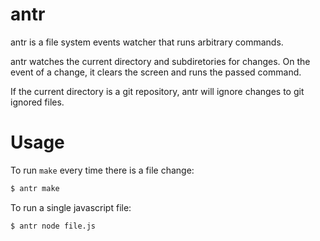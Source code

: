 # antr

antr is a file system events watcher that runs arbitrary commands.

antr watches the current directory and subdiretories for changes. On the event
of a change, it clears the screen and runs the passed command.

If the current directory is a git repository, antr will ignore changes to
git ignored files.

# Usage

To run `make` every time there is a file change:

~~~sh
$ antr make
~~~

To run a single javascript file:

~~~sh
$ antr node file.js
~~~
